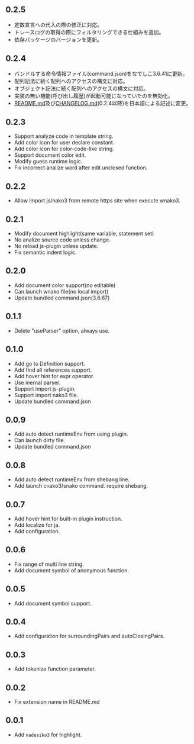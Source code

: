 ## 0.2.5
- 定数宣言への代入の際の修正に対応。
- トレースログの取得の際にフィルタリングできる仕組みを追加。
- 依存パッケージのバージョンを更新。

## 0.2.4
- バンドルする命令情報ファイル(command.json)をなでしこ3.6.41に更新。
- 配列記法に続く配列へのアクセスの構文に対応。
- オブジェクト記法に続く配列へのアクセスの構文に対応。
- 実装の無い機能(呼び出し履歴)が起動可能になっていたのを無効化。
- [README.md](README.md)及び[CHANGELOG.md](CHANGELOG.md)(0.2.4以降)を日本語による記述に変更。

## 0.2.3
- Support analyze code in template string.
- Add color icon for user declare constant.
- Add color icon for color-code-like string.
- Support document color edit.
- Modify guess runtime logic.
- Fix incorrect analize word after edit unclosed function.

## 0.2.2
- Allow import js/nako3 from remote https site when execute wnako3.

## 0.2.1
- Modify document highlight(same variable, statement set)
- No analize source code unless change.
- No reload js-plugin unless update.
- Fix semantic indent logic.

## 0.2.0
- Add document color support(no editable)
- Can launch wnako file(no local import)
- Update bundled command.json(3.6.67)

## 0.1.1
- Delete "useParser" option, always use.

## 0.1.0
- Add go to Definition support.
- Add find all references support.
- Add hover hint for expr operator.
- Use inernal parser.
- Support import js-plugin.
- Support import nako3 file.
- Update bundled command.json 

## 0.0.9
- Add auto detect runtimeEnv from using plugin.
- Can launch dirty file.
- Update bundled command.json 

## 0.0.8
- Add auto detect runtimeEnv from shebang line.
- Add launch cnako3/snako command. require shebang.

## 0.0.7
- Add hover hint for built-in plugin instruction.
- Add localize for ja.
- Add configuration.

## 0.0.6
- Fix range of multi line string.
- Add document symbol of anonymous function.

## 0.0.5
- Add document symbol support. 

## 0.0.4
- Add configuration for surroundingPairs and autoClosingPairs.

## 0.0.3
- Add tokenize function parameter.

## 0.0.2
- Fix extension name in README.md

## 0.0.1
- Add `nadesiko3` for highlight.
